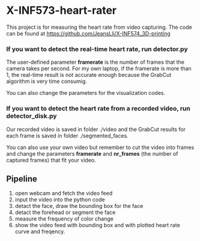 # X-INF573-heart-rater

This project is for measuring the heart rate from video capturing. The code can be found at https://github.com/JeansLli/X-INF574_3D-printing


### If you want to detect the real-time heart rate, run detector.py
The user-defined parameter **framerate** is the number of frames that the camera takes per second. For my own laptop, if the framerate is more than 1, the real-time result is not accurate enough because the GrabCut algorithm is very time consumig.

You can also change the parameters for the visualization codes.


### If you want to detect the heart rate from a recorded video, run detector_disk.py
Our recorded video is saved in folder ./video and the GrabCut results for each frame is saved in folder ./segmented_faces.

You can also use your own video but remember to cut the video into frames and change the parameters **framerate** and **nr_frames** (the number of captured frames) that fit your video.



## Pipeline
1) open webcam and fetch the video feed
2) input the video into the python code
3) detact the face, draw the bounding box for the face
4) detact the forehead or segment the face
5) measure the frequency of color change
6) show the video feed with bounding box and with plotted heart rate curve and freqency.

